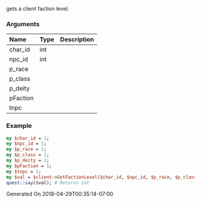 gets a client faction level.
### Arguments
**Name**|**Type**|**Description**
:---|:---|:---
char_id|int|
npc_id|int|
p_race||
p_class||
p_deity||
pFaction||
tnpc||

### Example

```perl
my $char_id = 1;
my $npc_id = 1;
my $p_race = 1;
my $p_class = 1;
my $p_deity = 1;
my $pFaction = 1;
my $tnpc = 1;
my $val = $client->GetFactionLevel($char_id, $npc_id, $p_race, $p_class, $p_deity, $pFaction, $tnpc);
quest::say($val); # Returns int
```


Generated On 2018-04-29T00:35:14-07:00